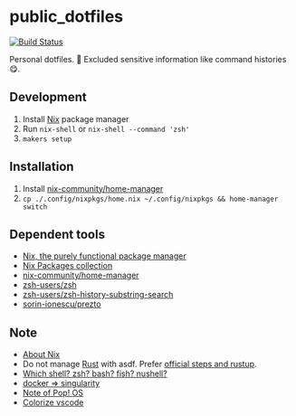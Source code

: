 # public_dotfiles

[![Build Status](https://github.com/kachick/public_dotfiles/actions/workflows/lint.yml/badge.svg?branch=main)](https://github.com/kachick/public_dotfiles/actions/workflows/lint.yml?query=branch%3Amain+)

Personal dotfiles. :see_no_evil: Excluded sensitive information like command histories :yum:.

## Development

1. Install [Nix](https://nixos.org/) package manager
2. Run `nix-shell` or `nix-shell --command 'zsh'`
3. `makers setup`

## Installation

1. Install [nix-community/home-manager](https://github.com/nix-community/home-manager)
2. `cp ./.config/nixpkgs/home.nix ~/.config/nixpkgs && home-manager switch`

## Dependent tools

- [Nix, the purely functional package manager](https://github.com/NixOS/nix)
- [Nix Packages collection](https://github.com/NixOS/nixpkgs)
- [nix-community/home-manager](https://github.com/nix-community/home-manager)
- [zsh-users/zsh](https://github.com/zsh-users/zsh)
- [zsh-users/zsh-history-substring-search](https://github.com/zsh-users/zsh-history-substring-search)
- [sorin-ionescu/prezto](https://github.com/sorin-ionescu/prezto)

## Note

- [About Nix](https://github.com/kachick/times_kachick/issues/204)
- Do not manage [Rust](https://github.com/rust-lang/rust) with asdf. Prefer [official steps and rustup](https://www.rust-lang.org/ja/tools/install).
- [Which shell? zsh? bash? fish? nushell?](https://github.com/kachick/times_kachick/issues/184)
- [docker => singularity](https://github.com/kachick/times_kachick/issues/186)
- [Note of Pop! OS](https://github.com/kachick/times_kachick/issues/174)
- [Colorize vscode](https://github.com/kachick/times_kachick/issues/93)
